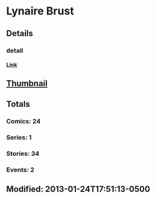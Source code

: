 # Lynaire  Brust 
## Details
### detail
#### [Link](http://marvel.com/comics/creators/8953/lynaire_brust?utm_campaign=apiRef&utm_source=225578a89fc76f3d20fbffda5d17a88d)
## [Thumbnail](http://i.annihil.us/u/prod/marvel/i/mg/b/40/image_not_available.jpg)
## Totals
### Comics: 24
### Series: 1
### Stories: 34
### Events: 2
## Modified: 2013-01-24T17:51:13-0500